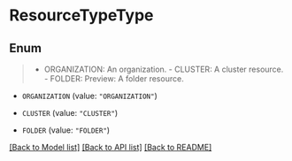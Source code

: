 # ResourceTypeType

## Enum
>  - ORGANIZATION: An organization.  - CLUSTER: A cluster resource.  - FOLDER: Preview: A folder resource.

* `ORGANIZATION` (value: `"ORGANIZATION"`)

* `CLUSTER` (value: `"CLUSTER"`)

* `FOLDER` (value: `"FOLDER"`)


[[Back to Model list]](../README.md#documentation-for-models) [[Back to API list]](../README.md#documentation-for-api-endpoints) [[Back to README]](../README.md)


